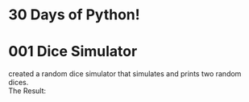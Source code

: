 # 30 Days of Python!  

# 001 Dice Simulator

created a random dice simulator that simulates and prints two random dices.
<br>
The Result:



